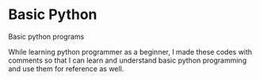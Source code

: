 # Basic Python
Basic python programs

While learning python programmer as a beginner, I made these codes with comments so that I can learn and understand basic python programming and use them for reference as well.
